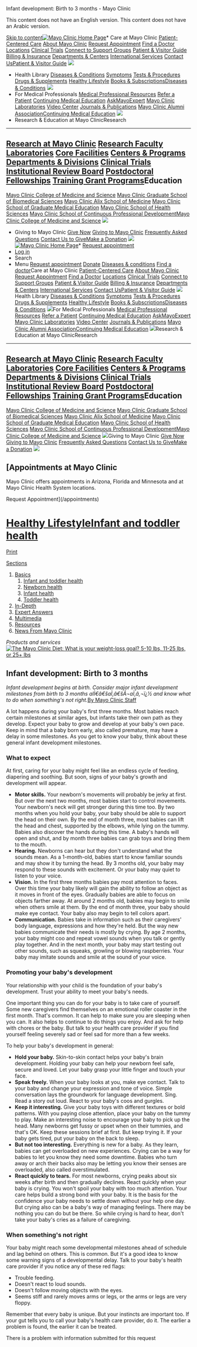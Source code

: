 




 Infant development: Birth to 3 months \- Mayo Clinic


























































This content does not have an English version.
This content does not have an Arabic version.



[Skip to content](#main-content)[![Mayo Clinic Home Page](https://assets.mayoclinic.org/content/dam/mayoclinic/logos/mayo-clinic-logo.svg)](/)* Care at 
 Mayo Clinic [Patient\-Centered Care](/patient-centered-care) [About Mayo Clinic](/about-mayo-clinic) [Request Appointment](/appointments) [Find a Doctor](/appointments/find-a-doctor) [Locations](/locations) [Clinical Trials](https://www.mayo.edu/research/clinical-trials) [Connect to Support Groups](https://connect.mayoclinic.org) [Patient \& Visitor Guide](/patient-visitor-guide) [Billing \& Insurance](/billing-insurance) [Departments \& Centers](/departments-centers) [International Services](/departments-centers/international) [Contact Us](/about-mayo-clinic/contact)[Patient \& Visitor Guide](/patient-visitor-guide) ![](https://assets.mayoclinic.org/content/dam/media/global/images/2023/06/26/pt-visitor-Getty-1419492732-415x275.jpg)
* Health 
 Library [Diseases \& Conditions](/diseases-conditions) [Symptoms](/symptoms) [Tests \& Procedures](/tests-procedures) [Drugs \& Supplements](/drugs-supplements) [Healthy Lifestyle](/healthy-lifestyle) [Books \& Subscriptions](https://mcpress.mayoclinic.org/?utm_source=MC-DotOrg-Nav&utm_medium=Link&utm_campaign=MC-Press&utm_content=MCPRESS)[Diseases \& Conditions](/diseases-conditions) ![](https://assets.mayoclinic.org/content/dam/media/global/images/2023/06/26/disease-conditions-Getty-1334250777-415x275.jpg)
* For Medical 
 Professionals [Medical Professional Resources](/medical-professionals) [Refer a Patient](/medical-professionals/provider-relations/refer-patient) [Continuing Medical Education](https://ce.mayo.edu) [AskMayoExpert](https://askmayoexpert.mayoclinic.org) [Mayo Clinic Laboratories](https://www.mayocliniclabs.com) [Video Center](https://medprofvideos.mayoclinic.org) [Journals \& Publications](/medical-professionals/publications) [Mayo Clinic Alumni Association](https://alumniassociation.mayo.edu/)[Continuing Medical Education](https://ce.mayo.edu) ![](https://assets.mayoclinic.org/content/dam/media/global/images/2023/06/26/cont-ed-1676659-3734290-0048-C-415x275.jpg)
* Research \& Education 
 at Mayo ClinicResearch
--------

 [Research at Mayo Clinic](https://www.mayo.edu/research) [Research Faculty](https://www.mayo.edu/research/faculty) [Laboratories](https://www.mayo.edu/research/labs) [Core Facilities](https://www.mayo.edu/research/core-facilities/overview) [Centers \& Programs](https://www.mayo.edu/research/centers-programs) [Departments \& Divisions](https://www.mayo.edu/research/departments-divisions) [Clinical Trials](https://www.mayo.edu/research/clinical-trials) [Institutional Review Board](https://www.mayo.edu/research/institutional-review-board/overview) [Postdoctoral Fellowships](https://jobs.mayoclinic.org/search-jobs/postdoctoral%20fellowships/33647/1) [Training Grant Programs](https://www.mayo.edu/research/training-grant-programs)Education
---------

 [Mayo Clinic College of Medicine and Science](https://college.mayo.edu) [Mayo Clinic Graduate School of Biomedical Sciences](https://college.mayo.edu/academics/biomedical-research-training/) [Mayo Clinic Alix School of Medicine](https://college.mayo.edu/academics/mayo-clinic-alix-school-of-medicine/) [Mayo Clinic School of Graduate Medical Education](https://college.mayo.edu/academics/residencies-and-fellowships/) [Mayo Clinic School of Health Sciences](https://college.mayo.edu/academics/health-sciences-education/) [Mayo Clinic School of Continuous Professional Development](https://ce.mayo.edu)[Mayo Clinic College of Medicine and Science](https://college.mayo.edu) ![](https://assets.mayoclinic.org/content/dam/media/global/images/2023/06/26/mccms-Getty-1082003662-415x275.jpg)
* Giving to 
 Mayo Clinic [Give Now](https://philanthropy.mayoclinic.org/donateMC) [Giving to Mayo Clinic](/giving-to-mayo-clinic) [Frequently Asked Questions](/giving-to-mayo-clinic/contact-us/frequently-asked-questions) [Contact Us to Give](/giving-to-mayo-clinic/contact-us)[Make a Donation](https://philanthropy.mayoclinic.org/donateMC) ![](https://assets.mayoclinic.org/content/dam/media/global/images/2023/10/23/giving-to-mayo-em100063715-p-195580295-415x275.png)
[![Mayo Clinic Home Page](https://assets.mayoclinic.org/content/dam/mayoclinic/logos/mayo-clinic-logo.svg)](/)* [Request appointment](/appointments)
* [Log in](https://onlineservices.mayoclinic.org/content/staticpatient/showpage/patientonline)
* Search
* Menu [Request appointment](/appointments) [Donate](https://philanthropy.mayoclinic.org/donateMC) [Diseases \& conditions](/diseases-conditions) [Find a doctor](/appointments/find-a-doctor)Care at Mayo Clinic [Patient\-Centered Care](/patient-centered-care) [About Mayo Clinic](/about-mayo-clinic) [Request Appointment](/appointments) [Find a Doctor](/appointments/find-a-doctor) [Locations](/locations) [Clinical Trials](https://www.mayo.edu/research/clinical-trials) [Connect to Support Groups](https://connect.mayoclinic.org) [Patient \& Visitor Guide](/patient-visitor-guide) [Billing \& Insurance](/billing-insurance) [Departments \& Centers](/departments-centers) [International Services](/departments-centers/international) [Contact Us](/about-mayo-clinic/contact)[Patient \& Visitor Guide](/patient-visitor-guide) ![](https://assets.mayoclinic.org/content/dam/media/global/images/2023/06/26/pt-visitor-Getty-1419492732-415x275.jpg)Health Library [Diseases \& Conditions](/diseases-conditions) [Symptoms](/symptoms) [Tests \& Procedures](/tests-procedures) [Drugs \& Supplements](/drugs-supplements) [Healthy Lifestyle](/healthy-lifestyle) [Books \& Subscriptions](https://mcpress.mayoclinic.org/?utm_source=MC-DotOrg-Nav&utm_medium=Link&utm_campaign=MC-Press&utm_content=MCPRESS)[Diseases \& Conditions](/diseases-conditions) ![](https://assets.mayoclinic.org/content/dam/media/global/images/2023/06/26/disease-conditions-Getty-1334250777-415x275.jpg)For Medical Professionals [Medical Professional Resources](/medical-professionals) [Refer a Patient](/medical-professionals/provider-relations/refer-patient) [Continuing Medical Education](https://ce.mayo.edu) [AskMayoExpert](https://askmayoexpert.mayoclinic.org) [Mayo Clinic Laboratories](https://www.mayocliniclabs.com) [Video Center](https://medprofvideos.mayoclinic.org) [Journals \& Publications](/medical-professionals/publications) [Mayo Clinic Alumni Association](https://alumniassociation.mayo.edu/)[Continuing Medical Education](https://ce.mayo.edu) ![](https://assets.mayoclinic.org/content/dam/media/global/images/2023/06/26/cont-ed-1676659-3734290-0048-C-415x275.jpg)Research \& Education at Mayo ClinicResearch
--------

 [Research at Mayo Clinic](https://www.mayo.edu/research) [Research Faculty](https://www.mayo.edu/research/faculty) [Laboratories](https://www.mayo.edu/research/labs) [Core Facilities](https://www.mayo.edu/research/core-facilities/overview) [Centers \& Programs](https://www.mayo.edu/research/centers-programs) [Departments \& Divisions](https://www.mayo.edu/research/departments-divisions) [Clinical Trials](https://www.mayo.edu/research/clinical-trials) [Institutional Review Board](https://www.mayo.edu/research/institutional-review-board/overview) [Postdoctoral Fellowships](https://jobs.mayoclinic.org/search-jobs/postdoctoral%20fellowships/33647/1) [Training Grant Programs](https://www.mayo.edu/research/training-grant-programs)Education
---------

 [Mayo Clinic College of Medicine and Science](https://college.mayo.edu) [Mayo Clinic Graduate School of Biomedical Sciences](https://college.mayo.edu/academics/biomedical-research-training/) [Mayo Clinic Alix School of Medicine](https://college.mayo.edu/academics/mayo-clinic-alix-school-of-medicine/) [Mayo Clinic School of Graduate Medical Education](https://college.mayo.edu/academics/residencies-and-fellowships/) [Mayo Clinic School of Health Sciences](https://college.mayo.edu/academics/health-sciences-education/) [Mayo Clinic School of Continuous Professional Development](https://ce.mayo.edu)[Mayo Clinic College of Medicine and Science](https://college.mayo.edu) ![](https://assets.mayoclinic.org/content/dam/media/global/images/2023/06/26/mccms-Getty-1082003662-415x275.jpg)Giving to Mayo Clinic [Give Now](https://philanthropy.mayoclinic.org/donateMC) [Giving to Mayo Clinic](/giving-to-mayo-clinic) [Frequently Asked Questions](/giving-to-mayo-clinic/contact-us/frequently-asked-questions) [Contact Us to Give](/giving-to-mayo-clinic/contact-us)[Make a Donation](https://philanthropy.mayoclinic.org/donateMC) ![](https://assets.mayoclinic.org/content/dam/media/global/images/2023/10/23/giving-to-mayo-em100063715-p-195580295-415x275.png)













[Appointments at Mayo Clinic
---------------------------


Mayo Clinic offers appointments in Arizona, Florida and Minnesota and at Mayo Clinic Health System locations.


Request Appointment](/appointments)





[Healthy Lifestyle](/healthy-lifestyle)[Infant and toddler health](/healthy-lifestyle/infant-and-toddler-health/basics/infant-and-toddler-health/hlv-20049400)
=======================================================================================================================



[Print](/healthy-lifestyle/infant-and-toddler-health/in-depth/infant-development/art-20048012?p=1)





[Sections](#)
1. [Basics](/healthy-lifestyle/infant-and-toddler-health/basics/infant-and-toddler-health/hlv-20049400)
	1. [Infant and toddler health](/healthy-lifestyle/infant-and-toddler-health/basics/infant-and-toddler-health/hlv-20049400)
	2. [Newborn health](/healthy-lifestyle/infant-and-toddler-health/basics/newborn-health/hlv-20049400)
	3. [Infant health](/healthy-lifestyle/infant-and-toddler-health/basics/infant-health/hlv-20049400)
	4. [Toddler health](/healthy-lifestyle/infant-and-toddler-health/basics/toddler-health/hlv-20049400)
2. [In\-Depth](/healthy-lifestyle/infant-and-toddler-health/in-depth/hlv-20049400)
3. [Expert Answers](/healthy-lifestyle/infant-and-toddler-health/expert-answers/hlv-20049400)
4. [Multimedia](/healthy-lifestyle/infant-and-toddler-health/multimedia/hlv-20049400)
5. [Resources](/healthy-lifestyle/infant-and-toddler-health/resources/hlv-20049400)
6. [News From Mayo Clinic](/healthy-lifestyle/infant-and-toddler-health/news/hlv-20049400)









*Products and services*
[![The Mayo Clinic Diet: What is your weight-loss goal? 5-10 lbs, 11-25 lbs, or 25+ lbs](/-/media/kcms/gbs/patient-consumer/images/2015/05/13/13/24/tmcd_3btn_130x235_v7.gif)](https://diet.mayoclinic.org/us/personalized-plan/?source=mayo&utm_source=Mayo&utm_medium=Display&utm_campaign=LeftRailImage2)






Infant development: Birth to 3 months
-------------------------------------

*Infant development begins at birth. Consider major infant development milestones from birth to 3 months aIÌ€â€šaÌ‚â€šÂ¬aÌ‚â‚¬ï¿1⁄2 and know what to do when something's not right.*[By Mayo Clinic Staff](/about-this-site/meet-our-medical-editors)


A lot happens during your baby's first three months. Most babies reach certain milestones at similar ages, but infants take their own path as they develop. Expect your baby to grow and develop at your baby's own pace. Keep in mind that a baby born early, also called premature, may have a delay in some milestones. As you get to know your baby, think about these general infant development milestones.



### What to expect




At first, caring for your baby might feel like an endless cycle of feeding, diapering and soothing. But soon, signs of your baby's growth and development will appear.


* **Motor skills.** Your newborn's movements will probably be jerky at first. But over the next two months, most babies start to control movements. Your newborn's neck will get stronger during this time too. By two months when you hold your baby, your baby should be able to support the head on their own. By the end of month three, most babies can lift the head and chest, supported by the elbows, while lying on the tummy. Babies also discover the hands during this time. A baby's hands will open and shut, and by month three babies can grab toys and bring them to the mouth.
* **Hearing.** Newborns can hear but they don't understand what the sounds mean. As a 1\-month\-old, babies start to know familiar sounds and may show it by turning the head. By 3 months old, your baby may respond to these sounds with excitement. Or your baby may quiet to listen to your voice.
* **Vision.** In the first three months babies pay most attention to faces. Over this time your baby likely will gain the ability to follow an object as it moves in front of the eyes. Gradually babies are able to focus on objects farther away. At around 2 months old, babies may begin to smile when others smile at them. By the end of month three, your baby should make eye contact. Your baby also may begin to tell colors apart.
* **Communication.** Babies take in information such as their caregivers' body language, expressions and how they're held. But the way new babies communicate their needs is mostly by crying. By age 2 months, your baby might coo and repeat vowel sounds when you talk or gently play together. And in the next month, your baby may start testing out other sounds, such as squeaks, growling or blowing raspberries. Your baby may imitate sounds and smile at the sound of your voice.



### Promoting your baby's development




Your relationship with your child is the foundation of your baby's development. Trust your ability to meet your baby's needs. 


One important thing you can do for your baby is to take care of yourself. Some new caregivers find themselves on an emotional roller coaster in the first month. That's common. It can help to make sure you are sleeping when you can. It also helps to continue to do things you enjoy. And ask for help with chores or the baby. But talk to your health care provider if you find yourself feeling severely sad or feel sad for more than a few weeks.


To help your baby's development in general:


* **Hold your baby.** Skin\-to\-skin contact helps your baby's brain development. Holding your baby can help your newborn feel safe, secure and loved. Let your baby grasp your little finger and touch your face.
* **Speak freely.** When your baby looks at you, make eye contact. Talk to your baby and change your expression and tone of voice. Simple conversation lays the groundwork for language development. Sing. Read a story out loud. React to your baby's coos and gurgles.
* **Keep it interesting.** Give your baby toys with different textures or bold patterns. With you paying close attention, place your baby on the tummy to play. Make an interesting noise to encourage your baby to pick up the head. Many newborns get fussy or upset when on their tummies, and that's OK. Keep these sessions brief at first. But keep trying it. If your baby gets tired, put your baby on the back to sleep.
* **But not too interesting.** Everything is new for a baby. As they learn, babies can get overloaded on new experiences. Crying can be a way for babies to let you know they need some downtime. Babies who turn away or arch their backs also may be letting you know their senses are overloaded, also called overstimulated.
* **React quickly to tears.** For most newborns, crying peaks about six weeks after birth and then gradually declines. React quickly when your baby is crying. You won't spoil your baby with too much attention. Your care helps build a strong bond with your baby. It is the basis for the confidence your baby needs to settle down without your help one day. But crying also can be a baby's way of managing feelings. There may be nothing you can do but be there. So while crying is hard to hear, don't take your baby's cries as a failure of caregiving.



### When something's not right




Your baby might reach some developmental milestones ahead of schedule and lag behind on others. This is common. But it's a good idea to know some warning signs of a developmental delay. Talk to your baby's health care provider if you notice any of these red flags:


* Trouble feeding.
* Doesn't react to loud sounds.
* Doesn't follow moving objects with the eyes.
* Seems stiff and rarely moves arms or legs, or the arms or legs are very floppy.


Remember that every baby is unique. But your instincts are important too. If your gut tells you to call your baby's health care provider, do it. The earlier a problem is found, the earlier it can be treated.









 




There is a problem with information submitted for this request